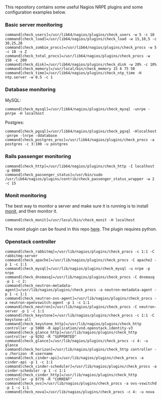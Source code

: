 
This repository contains some useful Nagios NRPE plugins and some configuration examples below.

### Basic server monitoring
```
command[check_users]=/usr/lib64/nagios/plugins/check_users -w 5 -c 10
command[check_load]=/usr/lib64/nagios/plugins/check_load -w 15,10,5 -c 30,25,20
command[check_zombie_procs]=/usr/lib64/nagios/plugins/check_procs -w 5 -c 10 -s Z
command[check_total_procs]=/usr/lib64/nagios/plugins/check_procs -w 150 -c 200
command[check_disk]=/usr/lib64/nagios/plugins/check_disk -w 20% -c 10%
command[check_memory]=/usr/local/bin/check_memory 15 6 75 50
command[check_time]=/usr/lib64/nagios/plugins/check_ntp_time -H ntp.server -w 0.5 -c 1
```

### Database monitoring

MySQL:
```
command[check_mysql]=/usr/lib64/nagios/plugins/check_mysql -unrpe -pnrpe -H localhost
```

Postgres:
```
command[check_pgsql]=/usr/lib64/nagios/plugins/check_pgsql -Hlocalhost -pnrpe -lnrpe -ddatabase
command[check_postgres_proc]=/usr/lib64/nagios/plugins/check_procs -a postgres -c 3:100 -u postgres
```

### Rails passenger monitoring

```
command[check_http]=/usr/lib64/nagios/plugins/check_http -I localhost -p 8080
command[check_passenger_status]=/usr/bin/sudo /usr/lib64/nagios/plugins/contrib/check_passenger_status_wrapper -w 2 -c 15
```

### Monit monitoring

The best way to monitor a server and make sure it is running is to install [monit](https://mmonit.com/monit/), and then monitor it.
```
command[check_monit]=/usr/local/bin/check_monit -H localhost
```
The monit plugin can be found in this repo [here](./plugins/check_monit.py). The plugin requires python.

### Openstack controller

```
command[check_rabbitmq]=/usr/lib/nagios/plugins/check_procs -c 1:1 -C rabbitmq-server
command[check_apache]=/usr/lib/nagios/plugins/check_procs -C apache2 -p 1 -c 1:1
command[check_mysql]=/usr/lib/nagios/plugins/check_mysql -u nrpe -p nrpe
command[check_dnsmasq]=/usr/lib/nagios/plugins/check_procs -C dnsmasq -p 1 -c 2:
command[check_neutron-metadata-agent]=/usr/lib/nagios/plugins/check_procs -a neutron-metadata-agent -p 1 -c 1:1
command[check_neutron-ovs-agent]=/usr/lib/nagios/plugins/check_procs -a neutron-openvswitch-agent -p 1 -c 1:1
command[check_neutron]=/usr/lib/nagios/plugins/check_procs -C neutron-server -p 1 -c 1:1
command[check_keystone]=/usr/lib/nagios/plugins/check_procs -c 1:1 -C keystone-all
command[check_keystone_http]=/usr/lib/nagios/plugins/check_http controller -p 5000 -R application/vnd.openstack.identity-v3
command[check_glance_http]=/usr/lib/nagios/plugins/check_http controller -p 9292 -R "SUPPORTED"
command[check_glance]=/usr/lib/nagios/plugins/check_procs -c 4: -u glance
command[check_horizon]=/usr/lib/nagios/plugins/check_http controller -u /horizon -R username
command[check_cinder-api]=/usr/lib/nagios/plugins/check_procs -a cinder-api -p 1 -c 1:1
command[check_cinder-scheduler]=/usr/lib/nagios/plugins/check_procs -a cinder-scheduler -p 1 -c 1:1
command[check_cinder_http]=/usr/lib/nagios/plugins/check_http controller -p 8776 -R "CURRENT"
command[check_ovs]=/usr/lib/nagios/plugins/check_procs -a ovs-vswitchd -p 1 -c 1:1
command[check_nova]=/usr/lib/nagios/plugins/check_procs -c 4: -u nova
```

